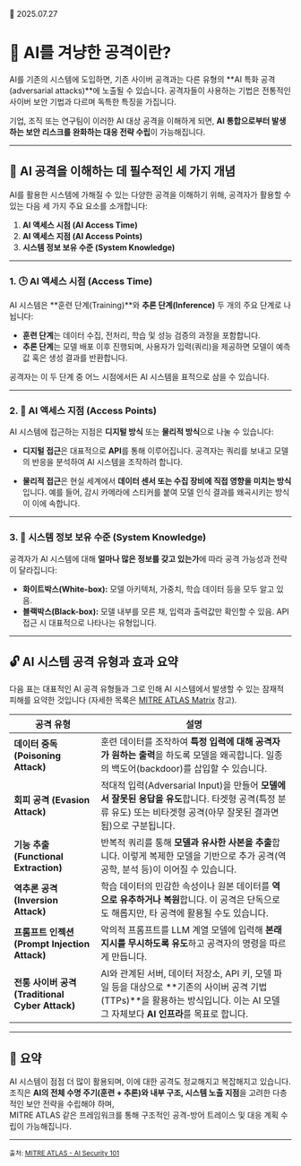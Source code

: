 📅 2025.07.27

# 🧠 AI를 겨냥한 공격이란?

AI를 기존의 시스템에 도입하면, 기존 사이버 공격과는 다른 유형의 **AI 특화 공격(adversarial attacks)**에 노출될 수 있습니다. 공격자들이 사용하는 기법은 전통적인 사이버 보안 기법과 다르며 독특한 특징을 가집니다.

기업, 조직 또는 연구팀이 이러한 AI 대상 공격을 이해하게 되면, **AI 통합으로부터 발생하는 보안 리스크를 완화하는 대응 전략 수립**이 가능해집니다.

---

## 🚨 AI 공격을 이해하는 데 필수적인 세 가지 개념

AI를 활용한 시스템에 가해질 수 있는 다양한 공격을 이해하기 위해, 공격자가 활용할 수 있는 다음 세 가지 주요 요소를 소개합니다:

1. **AI 액세스 시점 (AI Access Time)**  
2. **AI 액세스 지점 (AI Access Points)**  
3. **시스템 정보 보유 수준 (System Knowledge)**

---

### 1. 🕒 AI 액세스 시점 (Access Time)

AI 시스템은 **훈련 단계(Training)**와 **추론 단계(Inference)** 두 개의 주요 단계로 나뉩니다:

- **훈련 단계**는 데이터 수집, 전처리, 학습 및 성능 검증의 과정을 포함합니다.
- **추론 단계**는 모델 배포 이후 진행되며, 사용자가 입력(쿼리)을 제공하면 모델이 예측값 혹은 생성 결과를 반환합니다.

공격자는 이 두 단계 중 어느 시점에서든 AI 시스템을 표적으로 삼을 수 있습니다.

---

### 2. 🔌 AI 액세스 지점 (Access Points)

AI 시스템에 접근하는 지점은 **디지털 방식** 또는 **물리적 방식**으로 나눌 수 있습니다:

- **디지털 접근**은 대표적으로 **API**를 통해 이루어집니다. 공격자는 쿼리를 보내고 모델의 반응을 분석하여 AI 시스템을 조작하려 합니다.
  
- **물리적 접근**은 현실 세계에서 **데이터 센서 또는 수집 장비에 직접 영향을 미치는 방식**입니다. 예를 들어, 감시 카메라에 스티커를 붙여 모델 인식 결과를 왜곡시키는 방식이 이에 속합니다.

---

### 3. 🧩 시스템 정보 보유 수준 (System Knowledge)

공격자가 AI 시스템에 대해 **얼마나 많은 정보를 갖고 있는가**에 따라 공격 가능성과 전략이 달라집니다:

- **화이트박스(White-box):** 모델 아키텍처, 가중치, 학습 데이터 등을 모두 알고 있음.
- **블랙박스(Black-box):** 모델 내부를 모른 채, 입력과 출력값만 확인할 수 있음. API 접근 시 대표적으로 나타나는 유형입니다.

---

## 🔓 AI 시스템 공격 유형과 효과 요약

다음 표는 대표적인 AI 공격 유형들과 그로 인해 AI 시스템에서 발생할 수 있는 잠재적 피해를 요약한 것입니다 (자세한 목록은 [MITRE ATLAS Matrix](https://atlas.mitre.org/) 참고).

| 공격 유형 | 설명 |
|-----------|------|
| **데이터 중독 (Poisoning Attack)** | 훈련 데이터를 조작하여 **특정 입력에 대해 공격자가 원하는 출력**을 하도록 모델을 왜곡합니다. 일종의 백도어(backdoor)를 삽입할 수 있습니다. |
| **회피 공격 (Evasion Attack)** | 적대적 입력(Adversarial Input)을 만들어 **모델에서 잘못된 응답을 유도**합니다. 타겟형 공격(특정 분류 유도) 또는 비타겟형 공격(아무 잘못된 결과면 됨)으로 구분됩니다. |
| **기능 추출 (Functional Extraction)** | 반복적 쿼리를 통해 **모델과 유사한 사본을 추출**합니다. 이렇게 복제한 모델을 기반으로 추가 공격(역공학, 분석 등)이 이어질 수 있습니다. |
| **역추론 공격 (Inversion Attack)** | 학습 데이터의 민감한 속성이나 원본 데이터를 **역으로 유추하거나 복원**합니다. 이 공격은 단독으로도 해롭지만, 타 공격에 활용될 수도 있습니다. |
| **프롬프트 인젝션 (Prompt Injection Attack)** | 악의적 프롬프트를 LLM 계열 모델에 입력해 **본래 지시를 무시하도록 유도**하고 공격자의 명령을 따르게 만듭니다. |
| **전통 사이버 공격 (Traditional Cyber Attack)** | AI와 관계된 서버, 데이터 저장소, API 키, 모델 파일 등을 대상으로 **기존의 사이버 공격 기법(TTPs)**을 활용하는 방식입니다. 이는 AI 모델 그 자체보다 **AI 인프라**를 목표로 합니다. |

---

## 📌 요약

AI 시스템이 점점 더 많이 활용되며, 이에 대한 공격도 정교해지고 복잡해지고 있습니다.  
조직은 **AI의 전체 수명 주기(훈련 + 추론)와 내부 구조, 시스템 노출 지점**을 고려한 다층적인 보안 전략을 수립해야 하며,  
MITRE ATLAS 같은 프레임워크를 통해 구조적인 공격-방어 트레이스 및 대응 계획 수립이 가능해집니다.

---

<sub>출처: [MITRE ATLAS - AI Security 101](https://atlas.mitre.org/resources/ai-security-101)  
